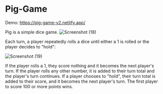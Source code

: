 # Pig-Game
Demo: https://pig-game-v2.netlify.app/

Pig is a simple dice game.
![Screenshot (18)](https://github.com/paul-abhirup/Pig-Game/assets/109401471/7c047e47-19e4-4c8c-9136-6ca6a1bbcab5)

Each turn, a player repeatedly rolls a dice until either a 1 is rolled or the player decides to "hold":

![Screenshot (19)](https://github.com/paul-abhirup/Pig-Game/assets/109401471/de950c87-52ec-4a9e-9402-b855f346d915)

If the player rolls a 1, they score nothing and it becomes the next player's turn.
If the player rolls any other number, it is added to their turn total and the player's turn continues.
If a player chooses to "hold", their turn total is added to their score, and it becomes the next player's turn.
The first player to score 100 or more points wins.
